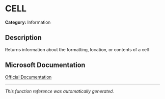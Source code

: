 # CELL

**Category:** Information

## Description
Returns information about the formatting, location, or contents of a cell

## Microsoft Documentation
[Official Documentation](https://support.microsoft.com//en-us/office/cell-function-51bd39a5-f338-4dbe-a33f-955d67c2b2cf)

---
*This function reference was automatically generated.*
